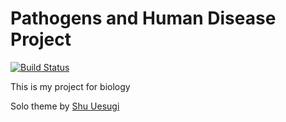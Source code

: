 # Pathogens and Human Disease Project

[![Build Status](https://travis-ci.org/firecrafty/staph-disease.svg?branch=develop)](https://travis-ci.org/firecrafty/staph-disease)

This is my project for biology


Solo theme by [Shu Uesugi](http://github.com/chibicode)
